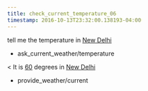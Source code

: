 ```yaml
---
title: check_current_temperature_06
timestamp: 2016-10-13T23:32:00.138193-04:00
---
```


tell me the temperature in [New Delhi](city)
* ask_current_weather/temperature

< It is [60](temperature) degrees in [New Delhi](city)
* provide_weather/current

